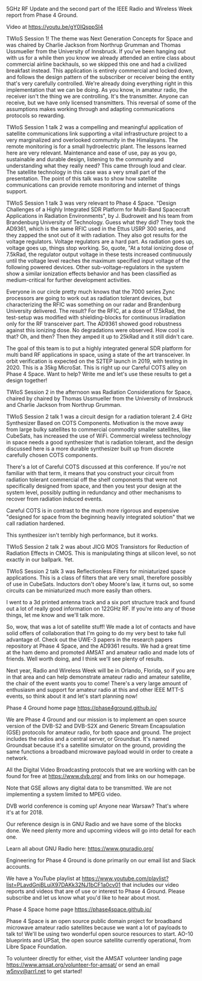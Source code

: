 
5GHz RF Update and the second part of the IEEE Radio and Wireless Week report from Phase 4 Ground.

Video at https://youtu.be/gY0IQsppSI4

TWIoS Session 1! The theme was Next Generation Concepts for Space and was chaired by Charlie Jackson from Northrup Grumman and Thomas Ussmueller from the University of Innsbruck. If you've been hanging out with us for a while then you know we already attended an entire class about commercial airline backhauls, so we skipped this one and had a civilized breakfast instead. This application is entirely commercial and locked down, and follows the design pattern of the subscriber or receiver being the entity that's very carefully controlled. We're already doing everything right in this implementation that we can be doing. As you know, in amateur radio, the receiver isn't the thing we are controlling. It's the transmitter. Anyone can receive, but we have only licensed transmitters. This reversal of some of the assumptions makes working through and adapting communications protocols so rewarding. 

TWIoS Session 1 talk 2 was a compelling and meaningful application of satellite communications link supporting a vital infrastructure project to a very marginalized and overlooked community in the Himalayans. The remote monitoring is for a small hydroelectric plant. The lessons learned here are very relevant. Maintenance and ease of use, pay as you go, sustainable and durable design, listening to the community and understanding what they really need? This came through loud and clear. The satellite technology in this case was a very small part of the presentation. The point of this talk was to show how satellite communications can provide remote monitoring and internet of things support. 

TWIoS Session 1 talk 3 was very relevant to Phase 4 Space. "Design Challenges of a Highly Integrated SDR Platform for Multi-Band Spacecraft Applications in Radiation Environments", by J. Budroweit and his team from Brandenburg University of Technology. Guess what they did? They took the AD9361, which is the same RFIC used in the Ettus USRP 300 series, and they zapped the snot out of it with radiation. They also got results for the voltage regulators. Voltage regulators are a hard part. As radiation goes up, voltage goes up, things stop working. So, quote, "At a total ionizing dose of 7.5kRad, the regulator outputvoltage in these tests increased continuously until the voltage level reaches the maximum specified input voltage of the following powered devices. Other sub-voltage-regulators in the system show a similar ionization effects behavior and has been classified as medium-critical for further development activities.

Everyone in our circle pretty much knows that the 7000 series Zync processors are going to work out as radiation tolerant devices, but characterizing the RFIC was something on our radar and Brandenburg University delivered. The result? For the RFIC, at a dose of 17.5kRad, the test-setup was modified with shielding-blocks for continuous irradiation only for the RF transceiver part. The AD9361 showed good robustness against this ionizing dose. No degradations were observed. How cool is that? Oh, and then? Then they amped it up to 25kRad and it still didn't care. 

The goal of this team is to put a highly integrated general SDR platform for multi band RF applications in space, using a state of the art transceiver. In orbit verification is expected on the S2TEP launch in 2019, with testing in 2020. This is a 35kg MicroSat. This is right up our Careful COTS alley on Phase 4 Space. Want to help? Write me and let's use these results to get a design together!


TWIoS Session 2 in the afternoon was Radiation Considerations for Space, chaired by chaired by Thomas Ussmueller from the University of Innsbruck and Charlie Jackson from Northrup Grumman. 

TWIoS Session 2 talk 1 was a circuit design for a radiation tolerant 2.4 GHz Synthesizer Based on COTS Components. Motivation is the move away from large bulky satellites to commercial commodity smaller satellites, like CubeSats, has increased the use of WiFi. Commercial wireless technology in space needs a good synthesizer that is radiation tolerant, and the design discussed here is a more durable synthesizer built up from discrete carefully chosen COTS components. 

There's a lot of Careful COTS discussed at this conference. If you're not familiar with that term, it means that you construct your circuit from radiation tolerant commercial off the shelf components that were not specifically designed from space, and then you test your design at the system level, possibly putting in redundancy and other mechanisms to recover from radiation induced events.

Careful COTS is in contrast to the much more rigorous and expensive "designed for space from the beginning heavily integrated solution" that we call radiation hardened. 

This synthesizer isn't terribly high performance, but it works. 

TWIoS Session 2 talk 2 was about JICG MOS Transistors for Reduction of Radiation Effects in CMOS. This is manipulating things at silicon level, so not exactly in our ballpark. Yet. 

TWIoS Session 2 talk 3 was Reflectionless Filters for miniaturized space applications. This is a class of filters that are very small, therefore possibly of use in CubeSats. Inductors don't obey Moore's law, it turns out, so some circuits can be miniaturized much more easily than others. 


I went to a 3d printed antenna track and a six port structure track and found out a lot of really good information on 122GHz RF. If you're into any of those things, let me know and we'll talk more. 


So, wow, that was a lot of satellite stuff! We made a lot of contacts and have solid offers of collaboration that I'm going to do my very best to take full advantage of. Check out the UWE-3 papers in the research papers repository at Phase 4 Space, and the AD9361 results. We had a great time at the ham demo and promoted AMSAT and amateur radio and made lots of friends. Well worth doing, and I think we'll see plenty of results. 

Next year, Radio and Wireless Week will be in Orlando, Florida, so if you are in that area and can help demonstrate amateur radio and amateur satellite, the chair of the event wants you to come! There's a very large amount of enthusiasm and support for amateur radio at this and other IEEE MTT-S events, so think about it and let's start planning now!



Phase 4 Ground home page https://phase4ground.github.io/

We are Phase 4 Ground and our mission is to implement an open source version of the DVB-S2 and DVB-S2X and Generic Stream Encapsulation (GSE) protocols for amateur radio, for both space and ground. The project includes the radios and a central server, or Groundsat. It's named Groundsat because it's a satellite simulator on the ground, providing the same functions a broadband microwave payload would in order to create a network. 

All the Digital Video Broadcasting protocols that we are working with can be found for free at https://www.dvb.org/ and from links on our homepage.

Note that GSE allows any digital data to be transmitted. We are not implementing a system limited to MPEG video. 

DVB world conference is coming up! Anyone near Warsaw? That's where it's at for 2018.

Our reference design is in GNU Radio and we have some of the blocks done. We need plenty more and upcoming videos will go into detail for each one. 

Learn all about GNU Radio here: https://www.gnuradio.org/

Engineering for Phase 4 Ground is done primarily on our email list and Slack accounts. 

We have a YouTube playlist at https://www.youtube.com/playlist?list=PLavdGnjBLuiX97DAKk32NJ1bCF1a0cv01 that includes our video reports and videos that are of use or interest to Phase 4 Ground. Please subscribe and let us know what you'd like to hear about most. 





Phase 4 Space home page https://phase4space.github.io/

Phase 4 Space is an open source public domain project for broadband microwave amateur radio satellites because we want a lot of payloads to talk to! We'll be using two wonderful open source resources to start. AO-10 blueprints and UPSat, the open source satellite currently operational, from Libre Space Foundation. 

To volunteer directly for either, visit the AMSAT volunteer landing page https://www.amsat.org/volunteer-for-amsat/ or send an email w5nyv@arrl.net to get started!


